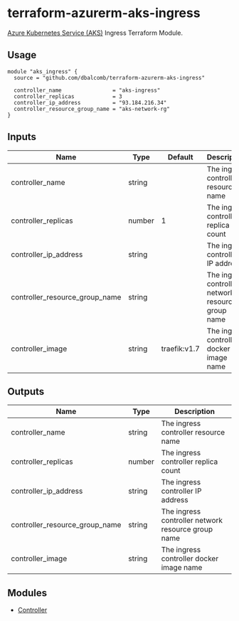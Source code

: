 # terraform-azurerm-aks-ingress

[Azure Kubernetes Service (AKS)](https://azure.microsoft.com/en-gb/services/kubernetes-service/)
Ingress Terraform Module.

## Usage

```hcl
module "aks_ingress" {
  source = "github.com/dbalcomb/terraform-azurerm-aks-ingress"

  controller_name                = "aks-ingress"
  controller_replicas            = 3
  controller_ip_address          = "93.184.216.34"
  controller_resource_group_name = "aks-network-rg"
}
```

## Inputs

| Name                           | Type   | Default      | Description                                        |
| ------------------------------ | ------ | ------------ | -------------------------------------------------- |
| controller_name                | string |              | The ingress controller resource name               |
| controller_replicas            | number | 1            | The ingress controller replica count               |
| controller_ip_address          | string |              | The ingress controller IP address                  |
| controller_resource_group_name | string |              | The ingress controller network resource group name |
| controller_image               | string | traefik:v1.7 | The ingress controller docker image name           |

## Outputs

| Name                           | Type   | Description                                        |
| ------------------------------ | ------ | -------------------------------------------------- |
| controller_name                | string | The ingress controller resource name               |
| controller_replicas            | number | The ingress controller replica count               |
| controller_ip_address          | string | The ingress controller IP address                  |
| controller_resource_group_name | string | The ingress controller network resource group name |
| controller_image               | string | The ingress controller docker image name           |

## Modules

- [Controller](modules/controller/README.md)
